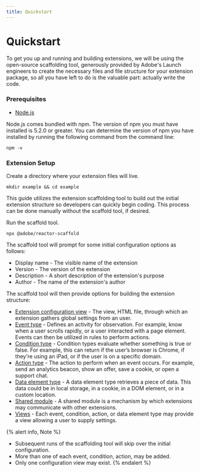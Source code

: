 ```yaml
---
title: Quickstart
---
```


# Quickstart

To get you up and running and building extensions, we will be using the open-source scaffolding tool, generously provided by Adobe's Launch engineers to create the necessary files and file structure for your extension package, so all you have left to do is the valuable part: actually write the code.

### Prerequisites

- [Node.js](https://nodejs.org/en/download/)

Node.js comes bundled with npm. The version of npm you must have installed is 5.2.0 or greater. You can determine the version of npm you have installed by running the following command from the command line:

```
npm -v
```

### Extension Setup

Create a directory where your extension files will live.

```
mkdir example && cd example
```

This guide utilizes the extension scaffolding tool to build out the initial extension structure so developers can quickly begin coding. This process can be done manually without the scaffold tool, if desired.

Run the scaffold tool.

```
npx @adobe/reactor-scaffold
```

The scaffold tool will prompt for some initial configuration options as follows:

* Display name - The visible name of the extension
* Version - The version of the extension
* Description - A short description of the extension's purpose
* Author - The name of the extension's author

The scaffold tool will then provide options for building the extension structure:

* [Extension configuration view](/extensions/reference/extension-configuration) - The view, HTML file, through which an extension gathers global settings from an user.
* [Event type](/extensions/reference/event-types) - Defines an activity for observation. For example, know when a user scrolls rapidly, or a user interacted with a page element. Events can then be utilized in rules to perform actions.
* [Condition type](/extensions/reference/condition-types) - Condition types evaluate whether something is true or false.
For example, this can return if the user’s browser is Chrome, if they're using an iPad, or if the user is on a specific domain.
* [Action type](/extensions/reference/action-types) - The action to perform when an event occurs. For example, send an analytics beacon, show an offer, save a cookie, or open a support chat.
* [Data element type](/extensions/reference/data-element-types) - A data element type retrieves a piece of data. This data could be in local storage, in a cookie, in a DOM element, or in a custom location.
* [Shared module](/extensions/reference/shared-modules) - A shared module is a mechanism by which extensions may communicate with other extensions.
* [Views](/extensions/reference/views) - Each event, condition, action, or data element type may provide a view allowing a user to supply settings.

{% alert info, Note %}
 - Subsequent runs of the scaffolding tool will skip over the initial configuration.
 - More than one of each event, condition, action, may be added.
 - Only one configuration view may exist.
{% endalert %}
